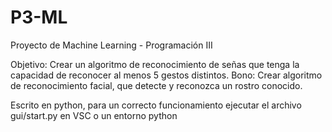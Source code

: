 # P3-ML
Proyecto de Machine Learning - Programación III

Objetivo: 
  Crear un algoritmo de reconocimiento de señas que tenga la capacidad de reconocer al menos 5 gestos distintos.
  Bono: Crear algoritmo de reconocimiento facial, que detecte y  reconozca un rostro conocido.

Escrito en python, para un correcto funcionamiento ejecutar el archivo gui/start.py en VSC o un entorno python 
